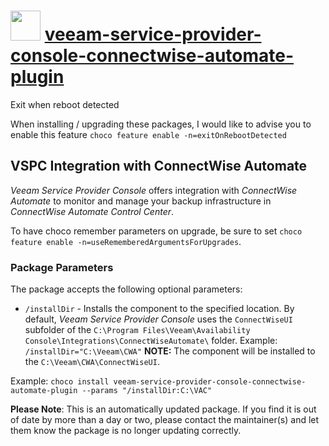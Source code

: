 ﻿# <img src="https://cdn.jsdelivr.net/gh/mkevenaar/chocolatey-packages@a47dcd339b6cc91b6308ef844d086298fa40e96e/icons/veeam-service-provider-console-connectwise-automate-plugin.png" width="48" height="48"/> [veeam-service-provider-console-connectwise-automate-plugin](https://community.chocolatey.org/packages/veeam-service-provider-console-connectwise-automate-plugin)

Exit when reboot detected

When installing / upgrading these packages, I would like to advise you to enable this feature `choco feature enable -n=exitOnRebootDetected`

## VSPC Integration with ConnectWise Automate

_Veeam Service Provider Console_ offers integration with _ConnectWise Automate_ to monitor and manage your backup infrastructure in _ConnectWise Automate Control Center_.

To have choco remember parameters on upgrade, be sure to set `choco feature enable -n=useRememberedArgumentsForUpgrades`.

### Package Parameters

The package accepts the following optional parameters:

* `/installDir` - Installs the component to the specified location. By default, _Veeam Service Provider Console_ uses the `ConnectWiseUI` subfolder of the `C:\Program Files\Veeam\Availability Console\Integrations\ConnectWiseAutomate\` folder. Example: `/installDir="C:\Veeam\CWA"` **NOTE:** The component will be installed to the `C:\Veeam\CWA\ConnectWiseUI`.

Example: `choco install veeam-service-provider-console-connectwise-automate-plugin --params "/installDir:C:\VAC"`

**Please Note**: This is an automatically updated package. If you find it is
out of date by more than a day or two, please contact the maintainer(s) and
let them know the package is no longer updating correctly.
